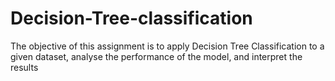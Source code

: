 # Decision-Tree-classification
The objective of this assignment is to apply Decision Tree Classification to a given dataset, analyse the performance of the model, and interpret the results
